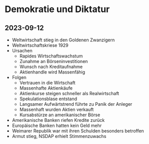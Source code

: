 # Demokratie und Diktatur

## 2023-09-12

- Weltwirtschaft stieg in den Goldenen Zwanzigern
- Weltwirtschaftskriese 1929
- Ursachen
	- Rapides Wirtschaftswachstum
	- Zunahme an Börseninvestitionen
	- Wunsch nach Kreditaufnahme
	- Aktienhandle wird Massenfähig
- Folgen
	- Vertrauen in die Wirtschaft
	- Massenhafte Aktienkäufe
	- Aktienkurse steigen schneller als Realwirtschaft
	- Spekulationsblase entstand
	- Langsamer Aufwärtstrend führte zu Panik der Anleger
	- Massenhaft wurden Aktien verkauft
	- Kursabstürze an amerikanischer Börse
- Amerikanische Banken riefen Kredite zurück
- Europäische Banken hatten kein Geld mehr
- Weimarer Republik war mit ihren Schulden besonders betroffen
- Armut stieg, NSDAP erhielt Stimmenzuwachs
